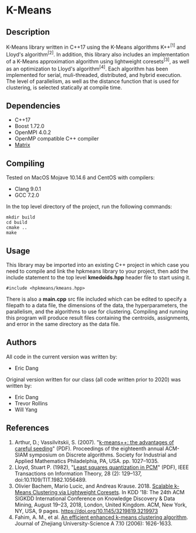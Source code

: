 # K-Means

## Description
K-Means library written in C++17 using the K-Means algorithms K++<sup>[1]</sup> and Lloyd's algorithm<sup>[2]</sup>. In addition, this library also includes an implementation of a K-Means approximation algorithm using lightweight coresets<sup>[3]</sup>, as well as an optimization to Lloyd's algorithm<sup>[4]</sup>. Each algorithm has been implemented for serial, muli-threaded, distributed, and hybrid execution. The level of parallelism, as well as the distance function that is used for clustering, is selected statically at compile time.

## Dependencies
- C++17
- Boost 1.72.0
- OpenMPI 4.0.2
- OpenMP compatible C++ compiler
- [Matrix](https://github.com/e-dang/Matrix.git)

## Compiling
Tested on MacOS Mojave 10.14.6 and CentOS with compilers:
- Clang 9.0.1
- GCC 7.2.0

In the top level directory of the project, run the following commands:
```
mkdir build
cd build
cmake ..
make
```

## Usage
This library may be imported into an existing C++ project in which case you need to compile and link the hpkmeans library to your project, then add the include statement to the top level __kmedoids.hpp__ header file to start using it.
```
#include <hpkmeans/kmeans.hpp>
```

There is also a __main.cpp__ src file included which can be edited to specify a filepath to a data file, the dimensions of the data, the hyperparameters, the parallelism, and the algorithms to use for clustering. Compiling and running this program will produce result files containing the centroids, assignments, and error in the same directory as the data file.

## Authors
All code in the current version was written by:
- Eric Dang

Original version written for our class (all code written prior to 2020) was written by:
- Eric Dang
- Trevor Rollins
- Will Yang

## References
1. Arthur, D.; Vassilvitskii, S. (2007). "[k-means++: the advantages of careful seeding](http://ilpubs.stanford.edu:8090/778/1/2006-13.pdf)" (PDF). Proceedings of the eighteenth annual ACM-SIAM symposium on Discrete algorithms. Society for Industrial and Applied Mathematics Philadelphia, PA, USA. pp. 1027–1035.
2.  Lloyd, Stuart P. (1982), "[Least squares quantization in PCM](https://cs.nyu.edu/~roweis/csc2515-2006/readings/lloyd57.pdf)" (PDF), IEEE Transactions on Information Theory, 28 (2): 129–137, doi:10.1109/TIT.1982.1056489.
3.  Olivier Bachem, Mario Lucic, and Andreas Krause. 2018. [Scalable k-Means
Clustering via Lightweight Coresets](https://arxiv.org/pdf/1702.08248.pdf). In KDD ’18: The 24th ACM SIGKDD International Conference on Knowledge Discovery & Data Mining, August
19–23, 2018, London, United Kingdom. ACM, New York, NY, USA, 9 pages.
https://doi.org/10.1145/3219819.3219973
4. Fahim, A. M., et al. [An efficient enhanced k-means clustering algorithm](https://link.springer.com/content/pdf/10.1631/jzus.2006.A1626.pdf). Journal of Zhejiang University-Science A 7.10 (2006): 1626-1633.
